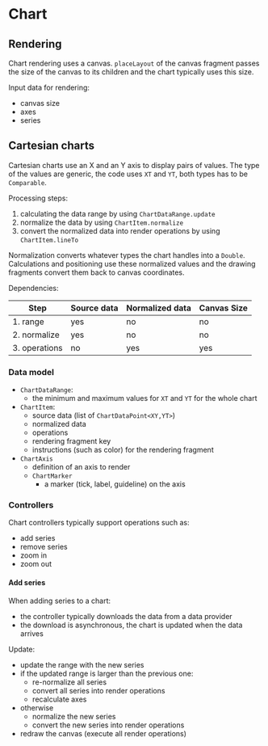 # Chart

## Rendering

Chart rendering uses a canvas. `placeLayout` of the canvas fragment passes the size of the canvas to its 
children and the chart typically uses this size.

Input data for rendering:

- canvas size
- axes
- series

## Cartesian charts

Cartesian charts use an X and an Y axis to display pairs of values. The type of the values
are generic, the code uses `XT` and `YT`, both types has to be `Comparable`.

Processing steps:

1. calculating the data range by using `ChartDataRange.update`
2. normalize the data by using `ChartItem.normalize`
3. convert the normalized data into render operations by using `ChartItem.lineTo`

Normalization converts whatever types the chart handles into a `Double`. Calculations and
positioning use these normalized values and the drawing fragments convert them back to canvas coordinates.

Dependencies:

| Step          | Source data | Normalized data | Canvas Size |
|---------------|-------------|-----------------|-------------|
| 1. range      | yes         | no              | no          |
| 2. normalize  | yes         | no              | no          |
| 3. operations | no          | yes             | yes         |

### Data model

- `ChartDataRange`:
  - the minimum and maximum values for `XT` and `YT` for the whole chart
- `ChartItem`:
  - source data (list of `ChartDataPoint<XY,YT>`)
  - normalized data
  - operations
  - rendering fragment key
  - instructions (such as color) for the rendering fragment
- `ChartAxis`
  - definition of an axis to render
  - `ChartMarker`
    - a marker (tick, label, guideline) on the axis

### Controllers

Chart controllers typically support operations such as:

- add series
- remove series
- zoom in
- zoom out

#### Add series

When adding series to a chart:

- the controller typically downloads the data from a data provider
- the download is asynchronous, the chart is updated when the data arrives

Update:

- update the range with the new series
- if the updated range is larger than the previous one:
  - re-normalize all series
  - convert all series into render operations
  - recalculate axes
- otherwise
  - normalize the new series
  - convert the new series into render operations
- redraw the canvas (execute all render operations)
